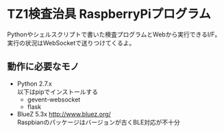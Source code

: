 # TZ1検査治具 RaspberryPiプログラム #
Pythonやシェルスクリプトで書いた検査プログラムとWebから実行できるI/F。  
実行の状況はWebSocketで送りつけてくるよ。

## 動作に必要なモノ
* Python 2.7.x  
  以下はpipでインストールする
    * gevent-websocket 
    * flask
* BlueZ 5.3x http://www.bluez.org/  
  Raspbianのパッケージはバージョンが古くBLE対応が不十分